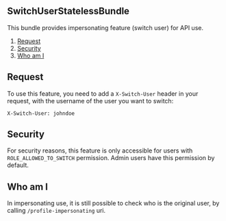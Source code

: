 SwitchUserStatelessBundle
-------------------------

This bundle provides impersonating feature (switch user) for API use.

1. [Request](#request)
2. [Security](#security)
3. [Who am I](#who-am-i)

## Request

To use this feature, you need to add a `X-Switch-User` header in your request, with the username of the user you want
to switch:

```
X-Switch-User: johndoe
```

## Security

For security reasons, this feature is only accessible for users with `ROLE_ALLOWED_TO_SWITCH` permission. Admin users
have this permission by default.

## Who am I

In impersonating use, it is still possible to check who is the original user, by calling `/profile-impersonating` uri.
